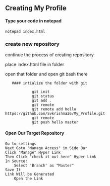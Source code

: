 ## Creating My Profile
#### Type your code in notepad
    notepad index.html
### create new repository
   continue the process of creating repository
   
   place index.html file in folder
   
   open that folder and open git bash there
   
       #### intialize the folder with git
       
                git init
                git status
                git add .
                git remote
                git remote add hello https://github.com/Svkrishna26/My_Profile.git
                git remote
                git push hello master
                
#### Open Our Target Repository
    Go to settings
    Next Goto "Manage Access" in Side Bar
    Click "Manage" Hyper Link
    Then Click "check it out here" Hyper Link
    In Source:
        Select 'Branch' as "Master"
    Save It
    Link Will be Generated
        Open the Link
